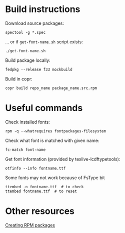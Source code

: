 # Build instructions

Download source packages:

    spectool -g *.spec

... or if `get-font-name.sh` script exists:

    ./get-font-name.sh

Build package locally:

    fedpkg --release f33 mockbuild 

Build in copr:

    copr build repo_name package_name.src.rpm


# Useful commands

Check installed fonts:

    rpm -q --whatrequires fontpackages-filesystem

Check what font is matched with given name:

    fc-match font-name

Get font information (provided by texlive-lcdftypetools):

    otfinfo --info fontname.ttf

Some fonts may not work because of FsType bit

    ttembed -n fontname.ttf  # to check
    ttembed fontname.ttf  # to reset

# Other resources

[Creating RPM packages](https://docs.fedoraproject.org/en-US/quick-docs/creating-rpm-packages/)
